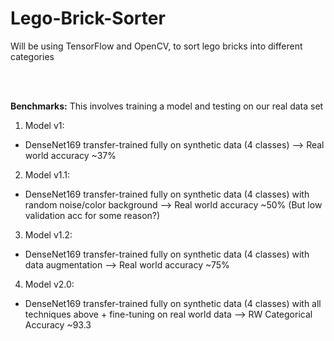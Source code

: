 # Lego-Brick-Sorter
Will be using TensorFlow and OpenCV, to sort lego bricks into different categories

<br></br>

**Benchmarks:**
This involves training a model and testing on our real data set

1. Model v1:
* DenseNet169 transfer-trained fully on synthetic data (4 classes) --> Real world accuracy ~37%
2. Model v1.1:
* DenseNet169 transfer-trained fully on synthetic data (4 classes) with random noise/color background --> Real world accuracy ~50% (But low validation acc for some reason?)
3. Model v1.2:
* DenseNet169 transfer-trained fully on synthetic data (4 classes) with data augmentation --> Real world accuracy ~75%
4. Model v2.0:
* DenseNet169 transfer-trained fully on synthetic data (4 classes) with all techniques above + fine-tuning on real world data --> RW Categorical Accuracy ~93.3

